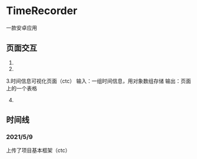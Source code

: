 # TimeRecorder
一款安卓应用

## 页面交互

1.

2.

3.时间信息可视化页面（ctc）
输入：一组时间信息，用对象数组存储
输出：页面上的一个表格

4.

## 时间线
### 2021/5/9
上传了项目基本框架（ctc）
